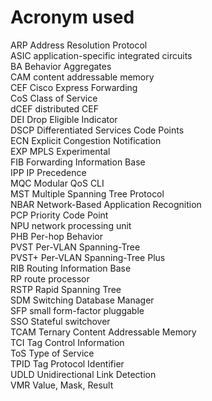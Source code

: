 # Acronym used
ARP Address Resolution Protocol  
ASIC application-specific integrated circuits  
BA Behavior Aggregates  
CAM content addressable memory  
CEF Cisco Express Forwarding  
CoS Class of Service  
dCEF distributed CEF  
DEI Drop Eligible Indicator  
DSCP Differentiated Services Code Points  
ECN Explicit Congestion Notification  
EXP MPLS Experimental  
FIB Forwarding Information Base  
IPP IP Precedence  
MQC Modular QoS CLI   
MST Multiple Spanning Tree Protocol  
NBAR Network-Based Application Recognition  
PCP Priority Code Point  
NPU network processing unit  
PHB Per-hop Behavior  
PVST Per-VLAN Spanning-Tree  
PVST+ Per-VLAN Spanning-Tree Plus  
RIB Routing Information Base  
RP route processor  
RSTP Rapid Spanning Tree  
SDM Switching Database Manager  
SFP small form-factor pluggable  
SSO Stateful switchover  
TCAM Ternary Content Addressable Memory  
TCI Tag Control Information  
ToS Type of Service  
TPID Tag Protocol Identifier  
UDLD Unidirectional Link Detection  
VMR Value, Mask, Result

